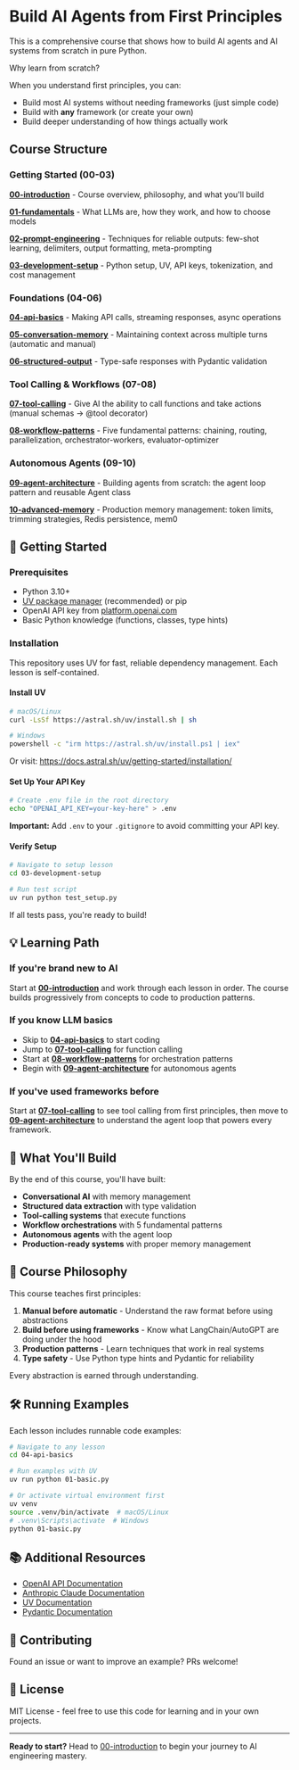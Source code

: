 # Build AI Agents from First Principles

This is a comprehensive course that shows how to build AI agents and AI systems from scratch in pure Python.

Why learn from scratch?

When you understand first principles, you can:
- Build most AI systems without needing frameworks (just simple code)
- Build with **any** framework (or create your own)
- Build deeper understanding of how things actually work

## Course Structure

### Getting Started (00-03)

**[00-introduction](./00-introduction)** - Course overview, philosophy, and what you'll build

**[01-fundamentals](./01-fundamentals)** - What LLMs are, how they work, and how to choose models

**[02-prompt-engineering](./02-prompt-engineering)** - Techniques for reliable outputs: few-shot learning, delimiters, output formatting, meta-prompting

**[03-development-setup](./03-development-setup)** - Python setup, UV, API keys, tokenization, and cost management

### Foundations (04-06)

**[04-api-basics](./04-api-basics)** - Making API calls, streaming responses, async operations

**[05-conversation-memory](./05-conversation-memory)** - Maintaining context across multiple turns (automatic and manual)

**[06-structured-output](./06-structured-output)** - Type-safe responses with Pydantic validation

### Tool Calling & Workflows (07-08)

**[07-tool-calling](./07-tool-calling)** - Give AI the ability to call functions and take actions (manual schemas → @tool decorator)

**[08-workflow-patterns](./08-workflow-patterns)** - Five fundamental patterns: chaining, routing, parallelization, orchestrator-workers, evaluator-optimizer

### Autonomous Agents (09-10)

**[09-agent-architecture](./09-agent-architecture)** - Building agents from scratch: the agent loop pattern and reusable Agent class

**[10-advanced-memory](./10-advanced-memory)** - Production memory management: token limits, trimming strategies, Redis persistence, mem0

## 🚀 Getting Started

### Prerequisites

- Python 3.10+
- [UV package manager](https://docs.astral.sh/uv/) (recommended) or pip
- OpenAI API key from [platform.openai.com](https://platform.openai.com)
- Basic Python knowledge (functions, classes, type hints)

### Installation

This repository uses UV for fast, reliable dependency management. Each lesson is self-contained.

#### Install UV

```bash
# macOS/Linux
curl -LsSf https://astral.sh/uv/install.sh | sh

# Windows
powershell -c "irm https://astral.sh/uv/install.ps1 | iex"
```

Or visit: https://docs.astral.sh/uv/getting-started/installation/

#### Set Up Your API Key

```bash
# Create .env file in the root directory
echo "OPENAI_API_KEY=your-key-here" > .env
```

**Important:** Add `.env` to your `.gitignore` to avoid committing your API key.

#### Verify Setup

```bash
# Navigate to setup lesson
cd 03-development-setup

# Run test script
uv run python test_setup.py
```

If all tests pass, you're ready to build!

## 💡 Learning Path

### If you're brand new to AI

Start at **[00-introduction](./00-introduction)** and work through each lesson in order. The course builds progressively from concepts to code to production patterns.

### If you know LLM basics

- Skip to **[04-api-basics](./04-api-basics)** to start coding
- Jump to **[07-tool-calling](./07-tool-calling)** for function calling
- Start at **[08-workflow-patterns](./08-workflow-patterns)** for orchestration patterns
- Begin with **[09-agent-architecture](./09-agent-architecture)** for autonomous agents

### If you've used frameworks before

Start at **[07-tool-calling](./07-tool-calling)** to see tool calling from first principles, then move to **[09-agent-architecture](./09-agent-architecture)** to understand the agent loop that powers every framework.

## 🎯 What You'll Build

By the end of this course, you'll have built:

- **Conversational AI** with memory management
- **Structured data extraction** with type validation
- **Tool-calling systems** that execute functions
- **Workflow orchestrations** with 5 fundamental patterns
- **Autonomous agents** with the agent loop
- **Production-ready systems** with proper memory management

## 📖 Course Philosophy

This course teaches first principles:

1. **Manual before automatic** - Understand the raw format before using abstractions
2. **Build before using frameworks** - Know what LangChain/AutoGPT are doing under the hood
3. **Production patterns** - Learn techniques that work in real systems
4. **Type safety** - Use Python type hints and Pydantic for reliability

Every abstraction is earned through understanding.

## 🛠️ Running Examples

Each lesson includes runnable code examples:

```bash
# Navigate to any lesson
cd 04-api-basics

# Run examples with UV
uv run python 01-basic.py

# Or activate virtual environment first
uv venv
source .venv/bin/activate  # macOS/Linux
# .venv\Scripts\activate  # Windows
python 01-basic.py
```

## 📚 Additional Resources

- [OpenAI API Documentation](https://platform.openai.com/docs)
- [Anthropic Claude Documentation](https://docs.anthropic.com)
- [UV Documentation](https://docs.astral.sh/uv/)
- [Pydantic Documentation](https://docs.pydantic.dev)

## 🤝 Contributing

Found an issue or want to improve an example? PRs welcome!

## 📄 License

MIT License - feel free to use this code for learning and in your own projects.

---

**Ready to start?** Head to [00-introduction](./00-introduction) to begin your journey to AI engineering mastery.
